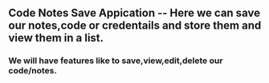 ## Code Notes Save Appication -- Here we can save our notes,code or credentails and store them and view them in a list.

### We will have features like to save,view,edit,delete our code/notes.

